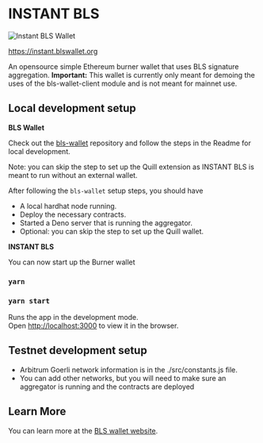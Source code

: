 # INSTANT BLS

![Instant BLS Wallet](./docs/images/instantbls.png)

https://instant.blswallet.org

An opensource simple Ethereum burner wallet that uses BLS signature aggregation.
**Important:** This wallet is currently only meant for demoing the uses of the bls-wallet-client module
and is not meant for mainnet use.

## Local development setup

**BLS Wallet**

Check out the [bls-wallet](https://github.com/web3well/bls-wallet) repository and follow
the steps in the Readme for local development. 

Note: you can skip the step to set up the Quill extension as INSTANT BLS is meant to run without
an external wallet.

After following the `bls-wallet` setup steps, you should have
- A local hardhat node running.
- Deploy the necessary contracts.
- Started a Deno server that is running the aggregator.
- Optional: you can skip the step to set up the Quill wallet.

**INSTANT BLS**

You can now start up the Burner wallet

### `yarn`
### `yarn start`

Runs the app in the development mode.\
Open [http://localhost:3000](http://localhost:3000) to view it in the browser.

## Testnet development setup

- Arbitrum Goerli network information is in the ./src/constants.js file. 
- You can add other networks, but you will need to make sure an aggregator is running and the contracts are deployed

## Learn More

You can learn more at the [BLS wallet website](https://blswallet.org/).

